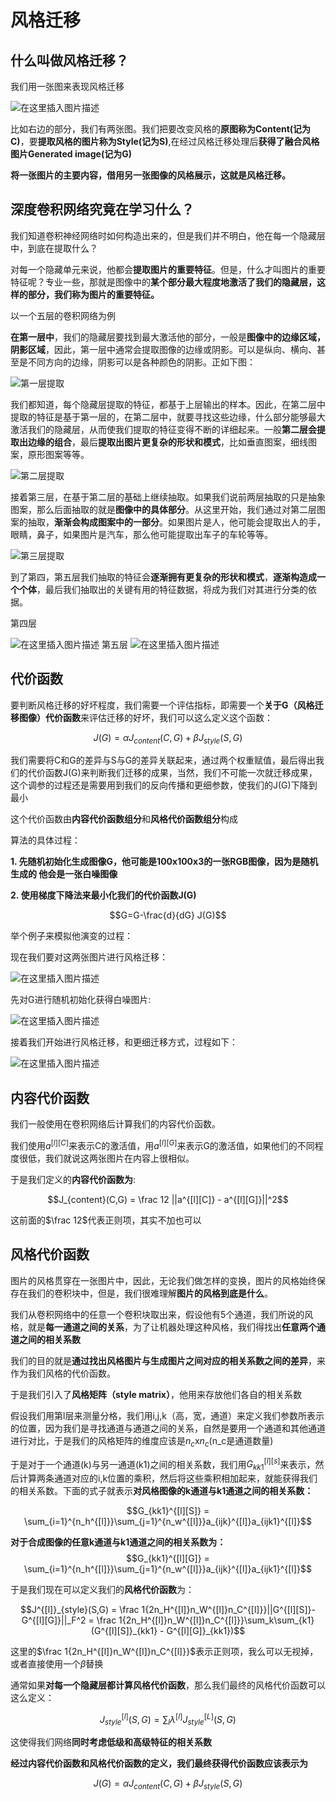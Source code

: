 # 风格迁移

## 什么叫做风格迁移？

我们用一张图来表现风格迁移

![在这里插入图片描述](./src/image-style-transfer/20200606143217451.png)

比如右边的部分，我们有两张图。我们把要改变风格的**原图称为Content(记为C)**，要**提取风格的图片称为Style(记为S)**,在经过风格迁移处理后**获得了融合风格图片Generated image(记为G)**

**将一张图片的主要内容，借用另一张图像的风格展示，这就是风格迁移。**

## 深度卷积网络究竟在学习什么？

我们知道卷积神经网络时如何构造出来的，但是我们并不明白，他在每一个隐藏层中，到底在提取什么？

对每一个隐藏单元来说，他都会**提取图片的重要特征**。但是，什么才叫图片的重要特征呢？专业一些，那就是图像中的**某个部分最大程度地激活了我们的隐藏层，这样的部分，我们称为图片的重要特征。**

以一个五层的卷积网络为例

**在第一层中**，我们的隐藏层要找到最大激活他的部分，一般是**图像中的边缘区域，阴影区域**，因此，第一层中通常会提取图像的边缘或阴影。可以是纵向、横向、甚至是不同方向的边缘，阴影可以是各种颜色的阴影。正如下图：

![第一层提取](./src/image-style-transfer/20200606143530537.png)

我们都知道，每个隐藏层提取的特征，都基于上层输出的样本。因此，在第二层中提取的特征是基于第一层的，在第二层中，就要寻找这些边缘，什么部分能够最大激活我们的隐藏层，从而使我们提取的特征变得不断的详细起来。一般**第二层会提取出边缘的组合**，最后**提取出图片更复杂的形状和模式**，比如垂直图案，细线图案，原形图案等等。

![第二层提取](./src/image-style-transfer/20200606143753897.png)

接着第三层，在基于第二层的基础上继续抽取。如果我们说前两层抽取的只是抽象图案，那么后面抽取的就是**图像中的具体部分**。从这里开始，我们通过对第二层图案的抽取，**渐渐会构成图案中的一部分**。如果图片是人，他可能会提取出人的手，眼睛，鼻子，如果图片是汽车，那么他可能提取出车子的车轮等等。

![第三层提取](./src/image-style-transfer/2020060614384566.png)

到了第四，第五层我们抽取的特征会**逐渐拥有更复杂的形状和模式**，**逐渐构造成一个个体**，最后我们抽取出的关键有用的特征数据，将成为我们对其进行分类的依据。

第四层


![在这里插入图片描述](./src/image-style-transfer/20200606143920609.png)
第五层
![在这里插入图片描述](./src/image-style-transfer/20200606143926918.png)


## 代价函数

要判断风格迁移的好坏程度，我们需要一个评估指标，即需要一个**关于G（风格迁移图像）代价函数**来评估迁移的好坏，我们可以这么定义这个函数：

$$J(G) = \alpha J_{content}(C,G) + \beta J_{style}(S,G)$$

我们需要将C和G的差异与S与G的差异关联起来，通过两个权重赋值，最后得出我们的代价函数J(G)来判断我们迁移的成果，当然，我们不可能一次就迁移成果，这个调参的过程还是需要用到我们的反向传播和更细参数，使我们的J(G)下降到最小

这个代价函数由**内容代价函数组分**和**风格代价函数组分**构成

算法的具体过程：

**1. 先随机初始化生成图像G，他可能是100x100x3的一张RGB图像，因为是随机生成的
他会是一张白噪图像**

**2. 使用梯度下降法来最小化我们的代价函数J(G)**

$$G=G-\frac{d}{dG} J(G)$$

举个例子来模拟他演变的过程：

现在我们要对这两张图片进行风格迁移：

![在这里插入图片描述](./src/image-style-transfer/20200606144213665.png)

先对G进行随机初始化获得白噪图片:

![在这里插入图片描述](./src/image-style-transfer/20200606144242906.png)

接着我们开始进行风格迁移，和更细迁移方式，过程如下：

![在这里插入图片描述](./src/image-style-transfer/20200606144300783.png)

## 内容代价函数

我们一般使用在卷积网络后计算我们的内容代价函数。

我们使用$a^{[l][C]}$来表示C的激活值，用$a^{[l][G]}$来表示G的激活值，如果他们的不同程度很低，我们就说这两张图片在内容上很相似。

于是我们定义的**内容代价函数为**:

$$J_{content}(C,G) = \frac 12 ||a^{[l][C]} - a^{[l][G]}||^2$$

这前面的$\frac 12$代表正则项，其实不加也可以

## 风格代价函数

图片的风格贯穿在一张图片中，因此，无论我们做怎样的变换，图片的风格始终保存在我们的卷积块中，但是，我们很难理解**图片的风格到底是什么**。

我们从卷积网络中的任意一个卷积块取出来，假设他有5个通道，我们所说的风格，就是**每一通道之间的关系**，为了让机器处理这种风格，我们得找出**任意两个通道之间的相关系数**

我们的目的就是**通过找出风格图片与生成图片之间对应的相关系数之间的差异**，来作为我们风格的代价函数。

于是我们引入了**风格矩阵（style matrix）**，他用来存放他们各自的相关系数

假设我们用第l层来测量分格，我们用i,j,k（高，宽，通道）来定义我们参数所表示的位置，因为我们是寻找通道与通道之间的关系，自然是要用一个通道和其他通道进行对比，于是我们的风格矩阵的维度应该是$n_c$x$n_c$(n_c是通道数量)

于是对于一个通道(k)与另一通道(k1)之间的相关系数，我们用$G_{kk1}^{[l][s]}$来表示，然后计算两条通道对应的i,k位置的乘积，然后将这些乘积相加起来，就能获得我们的相关系数。下面的式子就表示**对风格图像的k通道与k1通道之间的相关系数：**

$$G_{kk1}^{[l][S]} = \sum_{i=1}^{n_h^{[l]}}\sum_{j=1}^{n_w^{[l]}}a_{ijk}^{[l]}a_{ijk1}^{[l]}$$

**对于合成图像的任意k通道与k1通道之间的相关系数为：**
$$G_{kk1}^{[l][G]} = \sum_{i=1}^{n_h^{[l]}}\sum_{j=1}^{n_w^{[l]}}a_{ijk}^{[l]}a_{ijk1}^{[l]}$$

于是我们现在可以定义我们的**风格代价函数**为：

$$J^{[l]}_{style}(S,G) = \frac 1{2n_H^{[l]}n_W^{[l]}n_C^{[l]}}||G^{[l][S]}-G^{[l][G]}||_F^2 = \frac 1{2n_H^{[l]}n_W^{[l]}n_C^{[l]}}\sum_k\sum_{k1}(G^{[l][S]}_{kk1} - G^{[l][G]}_{kk1})$$

这里的$\frac 1{2n_H^{[l]}n_W^{[l]}n_C^{[l]}}$表示正则项，我么可以无视掉，或者直接使用一个$\beta$替换

通常如果**对每一个隐藏层都计算风格代价函数**，那么我们最终的风格代价函数可以这么定义：

$$J^{[l]}_{style}(S,G) = \sum_l\lambda^{[l]}J^{[L]}_{style}(S,G)$$

这使得我们网络**同时考虑低级和高级特征的相关系数**

**经过内容代价函数和风格代价函数的定义，我们最终获得代价函数应该表示为**

$$J(G) = \alpha J_{content}(C,G) + \beta J_{style}(S,G)$$